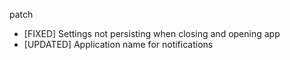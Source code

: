 patch
* [FIXED] Settings not persisting when closing and opening app
* [UPDATED] Application name for notifications